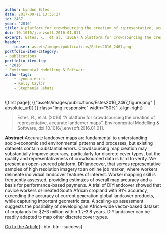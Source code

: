 ```yaml
---
author: Lyndon Estes
date: 2017-09-11 13:35:27
id: 2467
year: '2016'
title: A platform for crowdsourcing the creation of representative, accurate landcover maps
doi: 10.1016/j.envsoft.2016.01.011
excerpt: Estes, R., et al. (2016) A platform for crowdsourcing the creation of representative, accurate landcover maps, Environmental Modelling & Software, doi:10.1016/j.envsoft.2016.01.011
header:
    teaser: assets/images/publications/Estes2016_2467.png
portfolio-item-category:
- publications
portfolio-item-tag:
- '2016'
- Environmental Modelling & Software
author-tags:
    - Lyndon Estes
    - Kelly Caylor
    - Stephanie Debats
---
```


![first page]( {{"assets/images/publications/Estes2016_2467_figure.png" | absolute_url}} ){:class="img-responsive" width="50%" .align-right}


> Estes, R., et al. (2016) “A platform for crowdsourcing the creation of representative, accurate landcover maps”, Environmental Modelling & Software, doi:10.1016/j.envsoft.2016.01.011.


**Abstract**:Accurate landcover maps are fundamental to understanding socio-economic and environmental patterns and processes, but existing datasets contain substantial errors. Crowdsourcing map creation may substantially improve accuracy, particularly for discrete cover types, but the quality and representativeness of crowdsourced data is hard to verify. We present an open-sourced platform, DIYlandcover, that serves representative samples of high resolution imagery to an online job market, where workers delineate individual landcover features of interest. Worker mapping skill is frequently assessed, providing estimates of overall map accuracy and a basis for performance-based payments. A trial of DIYlandcover showed that novice workers delineated South African cropland with 91% accuracy, exceeding the accuracy of current generation global landcover products, while capturing important geometric data. A scaling-up assessment suggests the possibility of developing an Africa-wide vector-based dataset of croplands for $2–3 million within 1.2–3.8 years. DIYlandcover can be readily adapted to map other discrete cover types.


[Go to the Article](https://doi.org/10.1016/j.envsoft.2016.01.011){: .btn .btn--success}